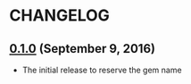 # CHANGELOG
## [0.1.0](https://github.com/yasaichi/grease/releases/tag/v0.1.0) (September 9, 2016)
* The initial release to reserve the gem name
